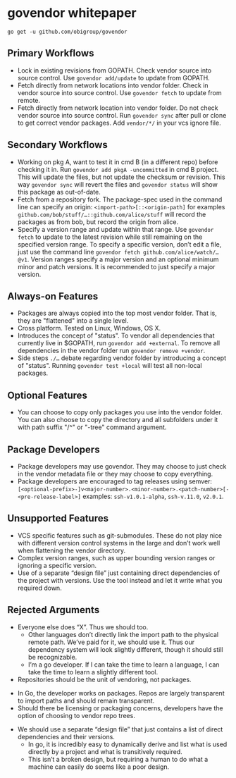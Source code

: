 # govendor whitepaper

`go get -u github.com/obigroup/govendor`

## Primary Workflows
 * Lock in existing revisions from GOPATH. Check vendor source into source control.
	Use `govendor add/update` to update from GOPATH.
 * Fetch directly from network locations into vendor folder. Check in vendor source
	into source control. Use `govendor fetch` to update from remote.
 * Fetch directly from network location into vendor folder. Do not check vendor
	source into source control. Run `govendor sync` after pull or clone to get
	correct vendor packages. Add `vendor/*/` in your vcs ignore file.

## Secondary Workflows

 * Working on pkg A, want to test it in cmd B (in a different repo) before checking
	it in. Run `govendor add pkgA -uncommitted` in cmd B project. This will update
	the files, but not update the checksum or revision.
	This way `govendor sync` will revert the files and `govendor status` will show
	this package as out-of-date.
 * Fetch from a repository fork. The package-spec used in the command line can
	specify an origin: `<import-path>[::<origin-path]` for examples
	`github.com/bob/stuff/…::github.com/alice/stuff` will record the packages as
	from bob, but record the origin from alice.
 * Specify a version range and update within that range. Use `govendor fetch` to
	update to the latest revision while still remaining on the specified version
	range. To specify a specific version, don’t edit a file, just use the command
	line `govendor fetch github.com/alice/watch/…@v1`. Version ranges specify a
	major version and an optional minimum minor and patch versions. It is
	recommended to just specify a major version.

## Always-on Features

 * Packages are always copied into the top most vendor folder. That is, they are 
	"flattened" into a single level.
 * Cross platform. Tested on Linux, Windows, OS X.
 * Introduces the concept of "status". To vendor all dependencies that currently
	live in $GOPATH, run `govendor add +external`. To remove all dependencies in
	the vendor folder run `govendor remove +vendor`.
 * Side steps `./…` debate regarding vendor folder by introducing a concept of
	"status". Running `govendor test +local` will test all non-local packages.

## Optional Features

 * You can choose to copy only packages you use into the vendor folder. You can
	also choose to copy the directory and all subfolders under it with path suffix
	"/^" or "-tree" command argument.

## Package Developers

 * Package developers may use govendor. They may choose to just check in the vendor
	metadata file or they may choose to copy everything.
 * Package developers are encouraged to tag releases using semver:
	`[<optional-prefix>-]v<major-number>.<minor-number>.<patch-number>[-<pre-release-label>]`
	examples: `ssh-v1.0.1-alpha`, `ssh-v.11.0`, `v2.0.1`.

## Unsupported Features

 * VCS specific features such as git-submodules. These do not play nice with
	different version control systems in the large and don’t work well when
	flattening the vendor directory.
 * Complex version ranges, such as upper bounding version ranges or ignoring a
	specific version.
 * Use of a separate “design file” just containing direct dependencies of the
	project with versions. Use the tool instead and let it write what you required
	down.

## Rejected Arguments

 * Everyone else does “X”. Thus we should too.
   - Other languages don’t directly link the import path to the physical remote
	path. We’ve paid for it, we should use it. Thus our dependency system will look
		slightly different, though it should still be recognizable.
   - I’m a go developer. If I can take the time to learn a language, I can take the
	time to learn a slightly different tool.
 *  Repositories should be the unit of vendoring, not packages.
   - In Go, the developer works on packages. Repos are largely transparent to
	import paths and should remain transparent.
   - Should there be licensing or packaging concerns, developers have the option of
	choosing to vendor repo trees.
 * We should use a separate “design file” that just contains a list of direct
	dependencies and their versions.
   - In go, it is incredibly easy to dynamically derive and list what is used
	directly by a project and what is transitively required.
   - This isn’t a broken design, but requiring a human to do what a machine can
	easily do seems like a poor design.
